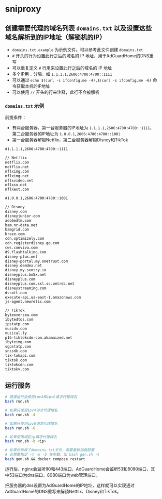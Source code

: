# sniproxy

## 创建需要代理的域名列表 `domains.txt` 以及设置这些域名解析到的IP地址（解锁机的IP）

- `domains.txt.example` 为示例文件，可以参考此文件创建 `domains.txt`
- `#` 开头的行为设置此行之后的域名的 IP 地址，用于AdGuardHome的DNS重写
- 可以重复定义 `#` 行用来设置此行之后的域名的 IP 地址
- 多个IP用 `,` 分隔，如 `1.1.1.1,2606:4700:4700::1111`
- 可以通过 `echo $(curl -s ifconfig.me -4),$(curl -s ifconfig.me -6)` 命令获取本机的IP地址
- 可以使用 `//` 开头的行来注释，此行不会被解析

### `domains.txt` 示例

前提条件：

- 有两台服务器，第一台服务器的IP地址为 `1.1.1.1,2606:4700:4700::1111`，第二台服务器的IP地址为 `1.0.0.1,2606:4700:4700::1001`
- 第一台服务器解锁Netflix，第二台服务器解锁Disney和TikTok

```txt
#1.1.1.1,2606:4700:4700::1111

// Netflix
netflix.com
netflix.net
nflximg.com
nflximg.net
nflxvideo.net
nflxso.net
nflxext.com

#1.0.0.1,2606:4700:4700::1001

// Disney
disney.com
disneyjunior.com
adobedtm.com
bam.nr-data.net
bamgrid.com
braze.com
cdn.optimizely.com
cdn.registerdisney.go.com
cws.conviva.com
d9.flashtalking.com
disney-plus.net
disney-portal.my.onetrust.com
disney.demdex.net
disney.my.sentry.io
disneyplus.bn5x.net
disneyplus.com
disneyplus.com.ssl.sc.omtrdc.net
disneystreaming.com
dssott.com
execute-api.us-east-1.amazonaws.com
js-agent.newrelic.com

// TikTok
byteoversea.com
ibytedtos.com
ipstatp.com
muscdn.com
musical.ly
p16-tiktokcdn-com.akamaized.net
ibyteimg.com
sgpstatp.com
snssdk.com
tik-tokapi.com
tiktok.com
tiktokcdn.com
tiktokv.com
```

## 运行服务

```bash
# 直接运行会使用ipv4和ipv6请求代理域名
bash run.sh

# 如果只使用ipv4请求代理域名
bash run.sh -4

# 如果只使用ipv6请求代理域名
bash run.sh -6

# 如果使用绑定ip请求代理域名
bash run.sh -b <ip>

# 如果你修改了domains.txt文件，需要重新加载配置
# 也需要指定 -4 -6 -b 等参数，如 bash gen.sh -4
bash gen.sh && docker compose restart
```

运行后，nginx会监听80和443端口，AdGuardHome会监听53和8080端口，其中53端口为dns端口，8080端口为web管理端口。

把服务器的dns设置为AdGuardHome的IP地址，这样就可以实现通过AdGuardHome的DNS重写来解锁Netflix、Disney和TikTok。
